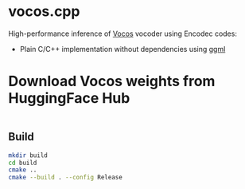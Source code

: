 # vocos.cpp

High-performance inference of [Vocos]() vocoder using Encodec codes:

- Plain C/C++ implementation without dependencies using [ggml](https://github.com/ggerganov/ggml)

# Download Vocos weights from HuggingFace Hub

```python

```

## Build

```bash
mkdir build
cd build
cmake ..
cmake --build . --config Release
```
